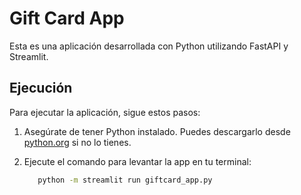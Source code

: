 # Gift Card App

Esta es una aplicación desarrollada con Python utilizando FastAPI y Streamlit.

## Ejecución

Para ejecutar la aplicación, sigue estos pasos:

   

1. Asegúrate de tener Python instalado. Puedes descargarlo desde [python.org](https://www.python.org/) si no lo tienes.
   
2. Ejecute el comando para levantar la app en tu terminal:

   ```bash
      python -m streamlit run giftcard_app.py
